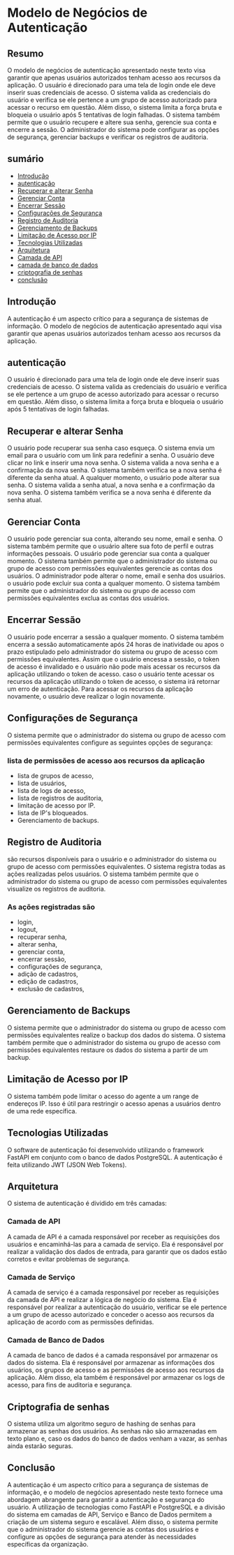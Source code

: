 # Modelo de Negócios de Autenticação

## Resumo

O modelo de negócios de autenticação apresentado neste texto visa garantir que apenas usuários autorizados tenham acesso aos recursos da aplicação. O usuário é direcionado para uma tela de login onde ele deve inserir suas credenciais de acesso. O sistema valida as credenciais do usuário e verifica se ele pertence a um grupo de acesso autorizado para acessar o recurso em questão. Além disso, o sistema limita a força bruta e bloqueia o usuário após 5 tentativas de login falhadas. O sistema também permite que o usuário recupere e altere sua senha, gerencie sua conta e encerre a sessão. O administrador do sistema pode configurar as opções de segurança, gerenciar backups e verificar os registros de auditoria.

## sumário

- [Introdução](#introdução)
- [autenticação](#autenticação)
- [Recuperar e alterar Senha](#recuperar-e-alterar-senha)
- [Gerenciar Conta](#gerenciar-conta)
- [Encerrar Sessão](#encerrar-sessão)
- [Configurações de Segurança](#configurações-de-segurança)
- [Registro de Auditoria](#registro-de-auditoria)
- [Gerenciamento de Backups](#gerenciamento-de-backups)
- [Limitação de Acesso por IP](#limitação-de-acesso-por-ip)
- [Tecnologias Utilizadas](#tecnologias-utilizadas)
- [Arquitetura](#arquitetura)
- [Camada de API](#camada-de-api)
- [camada de banco de dados](#camada-de-banco-de-dados)
- [criptografia de senhas](#criptografia-de-senhas)
- [conclusão](#conclusão)

## Introdução

A autenticação é um aspecto crítico para a segurança de sistemas de informação. O modelo de negócios de autenticação apresentado aqui visa garantir que apenas usuários autorizados tenham acesso aos recursos da aplicação.

## autenticação

O usuário é direcionado para uma tela de login onde ele deve inserir suas credenciais de acesso. O sistema valida as credenciais do usuário e verifica se ele pertence a um grupo de acesso autorizado para acessar o recurso em questão. Além disso, o sistema limita a força bruta e bloqueia o usuário após 5 tentativas de login falhadas.

## Recuperar e alterar Senha

O usuário pode recuperar sua senha caso esqueça. O sistema envia um email para o usuário com um link para redefinir a senha. O usuário deve clicar no link e inserir uma nova senha. O sistema valida a nova senha e a confirmação da nova senha. O sistema também verifica se a nova senha é diferente da senha atual.
A qualquer momento, o usuário pode alterar sua senha. O sistema valida a senha atual, a nova senha e a confirmação da nova senha. O sistema também verifica se a nova senha é diferente da senha atual.

## Gerenciar Conta

O usuário pode gerenciar sua conta, alterando seu nome, email e senha. O sistema também permite que o usuário altere sua foto de perfil e outras informações pessoais. O usuário pode gerenciar sua conta a qualquer momento. O sistema também permite que o administrador do sistema ou grupo de acesso com permissões equivalentes gerencie as contas dos usuários. O administrador pode alterar o nome, email e senha dos usuários.
o usuário pode excluir sua conta a qualquer momento. O sistema também permite que o administrador do sistema ou grupo de acesso com permissões equivalentes exclua as contas dos usuários.

## Encerrar Sessão

O usuário pode encerrar a sessão a qualquer momento. O sistema também encerra a sessão automaticamente após 24 horas de inatividade ou apos o prazo estipulado pelo administrador do sistema ou grupo de acesso com permissões equivalentes.
Assim que o usuário encessa a sessão, o token de acesso é invalidado e o usuário não pode mais acessar os recursos da aplicação utilizando o token de acesso. caso o usuário tente acessar os recursos da aplicação utilizando o token de acesso, o sistema irá retornar um erro de autenticação.
Para acessar os recursos da aplicação novamente, o usuário deve realizar o login novamente.

## Configurações de Segurança

O sistema permite que o administrador do sistema ou grupo de acesso com permissões equivalentes configure as seguintes opções de segurança:

### lista de permissões de acesso aos recursos da aplicação

- lista de grupos de acesso,
- lista de usuários,
- lista de logs de acesso,
- lista de registros de auditoria,
- limitação de acesso por IP.
- lista de IP's bloqueados.
- Gerenciamento de backups.

## Registro de Auditoria

são recursos disponíveis para o usuário e o administrador do sistema ou grupo de acesso com permissões equivalentes.
O sistema registra todas as ações realizadas pelos usuários. O sistema também permite que o administrador do sistema ou grupo de acesso com permissões equivalentes visualize os registros de auditoria.

### As ações registradas são

- login,
- logout,
- recuperar senha,
- alterar senha,
- gerenciar conta,
- encerrar sessão,
- configurações de segurança,
- adição de cadastros,
- edição de cadastros,
- exclusão de cadastros,

## Gerenciamento de Backups

O sistema permite que o administrador do sistema ou grupo de acesso com permissões equivalentes realize o backup dos dados do sistema. O sistema também permite que o administrador do sistema ou grupo de acesso com permissões equivalentes restaure os dados do sistema a partir de um backup.

## Limitação de Acesso por IP

O sistema também pode limitar o acesso do agente a um range de endereços IP. Isso é útil para restringir o acesso apenas a usuários dentro de uma rede específica.

## Tecnologias Utilizadas

O software de autenticação foi desenvolvido utilizando o framework FastAPI em conjunto com o banco de dados PostgreSQL. A autenticação é feita utilizando JWT (JSON Web Tokens).

## Arquitetura

O sistema de autenticação é dividido em três camadas:

### Camada de API

A camada de API é a camada responsável por receber as requisições dos usuários e encaminhá-las para a camada de serviço. Ela é responsável por realizar a validação dos dados de entrada, para garantir que os dados estão corretos e evitar problemas de segurança.

### Camada de Serviço

A camada de serviço é a camada responsável por receber as requisições da camada de API e realizar a lógica de negócio do sistema. Ela é responsável por realizar a autenticação do usuário, verificar se ele pertence a um grupo de acesso autorizado e conceder o acesso aos recursos da aplicação de acordo com as permissões definidas.

### Camada de Banco de Dados

A camada de banco de dados é a camada responsável por armazenar os dados do sistema. Ela é responsável por armazenar as informações dos usuários, os grupos de acesso e as permissões de acesso aos recursos da aplicação. Além disso, ela também é responsável por armazenar os logs de acesso, para fins de auditoria e segurança.

## Criptografia de senhas

O sistema utiliza um algoritmo seguro de hashing de senhas para armazenar as senhas dos usuários. As senhas não são armazenadas em texto plano e, caso os dados do banco de dados venham a vazar, as senhas ainda estarão seguras.

## Conclusão

A autenticação é um aspecto crítico para a segurança de sistemas de informação, e o modelo de negócios apresentado neste texto fornece uma abordagem abrangente para garantir a autenticação e segurança do usuário. A utilização de tecnologias como FastAPI e PostgreSQL e a divisão do sistema em camadas de API, Serviço e Banco de Dados permitem a criação de um sistema seguro e escalável. Além disso, o sistema permite que o administrador do sistema gerencie as contas dos usuários e configure as opções de segurança para atender às necessidades específicas da organização.
